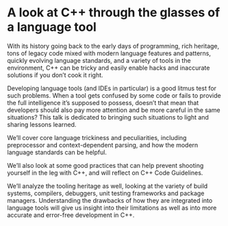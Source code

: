 # A look at C++ through the glasses of a language tool 

With its history going back to the early days of programming, rich heritage, tons of legacy code mixed with modern language features and patterns, quickly evolving language standards, and a variety of tools in the environment, C++ can be tricky and easily enable hacks and inaccurate solutions if you don’t cook it right.

Developing language tools (and IDEs in particular) is a good litmus test for such problems. When a tool gets confused by some code or fails to provide the full intelligence it’s supposed to possess, doesn’t that mean that developers should also pay more attention and be more careful in the same situations? This talk is dedicated to bringing such situations to light and sharing lessons learned.

We’ll cover core language trickiness and peculiarities, including preprocessor and context-dependent parsing, and how the modern language standards can be helpful.

We’ll also look at some good practices that can help prevent shooting yourself in the leg with C++, and will reflect on C++ Code Guidelines.

We’ll analyze the tooling heritage as well, looking at the variety of build systems, compilers, debuggers, unit testing frameworks and package managers. Understanding the drawbacks of how they are integrated into language tools will give us insight into their limitations as well as into more accurate and error-free development in C++.
